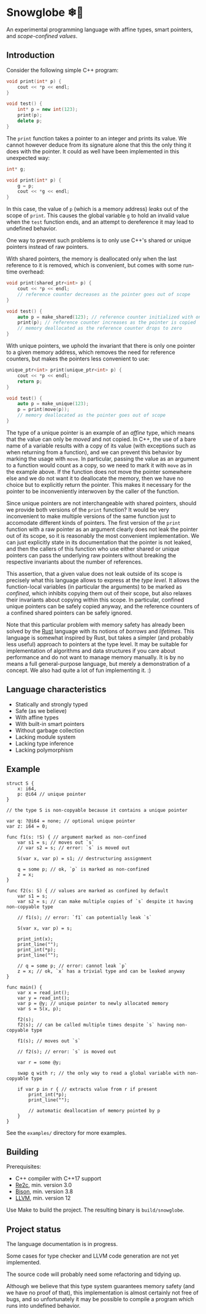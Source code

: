 # Snowglobe ❄🔮

An experimental programming language with affine types, smart pointers, and *scope-confined values*.

## Introduction

Consider the following simple C++ program:

```C++
void print(int* p) {
    cout << *p << endl;
}

void test() {
    int* p = new int(123);
    print(p);
    delete p;
}
```

The `print` function takes a pointer to an integer and prints its value.
We cannot however deduce from its signature alone that this the only thing it does with the pointer.
It could as well have been implemented in this unexpected way:

```C++
int* g;

void print(int* p) {
    g = p;
    cout << *g << endl;
}
```

In this case, the value of `p` (which is a memory address) *leaks* out of the scope of `print`.
This causes the global variable `g` to hold an invalid value when the `test` function ends,
and an attempt to dereference it may lead to undefined behavior.

One way to prevent such problems is to only use C++'s shared or unique pointers instead of raw pointers.

With shared pointers, the memory is deallocated only when the last reference to it is removed,
which is convenient, but comes with some run-time overhead:

```C++
void print(shared_ptr<int> p) {
    cout << *p << endl;
    // reference counter decreases as the pointer goes out of scope
}

void test() {
    auto p = make_shared(123); // reference counter initialized with one
    print(p); // reference counter increases as the pointer is copied
    // memory deallocated as the reference counter drops to zero
}
```

With unique pointers, we uphold the invariant that there is only one pointer to a given memory address,
which removes the need for reference counters, but makes the pointers less convenient to use:

```C++
unique_ptr<int> print(unique_ptr<int> p) {
    cout << *p << endl;
    return p;
}

void test() {
    auto p = make_unique(123);
    p = print(move(p));
    // memory deallocated as the pointer goes out of scope
}
```

The type of a unique pointer is an example of an *affine* type,
which means that the value can only be *moved* and not copied.
In C++, the use of a bare name of a variable results with a copy of its value
(with exceptions such as when returning from a function),
and we can prevent this behavior by marking the usage with `move`.
In particular, passing the value as an argument to a function would count as a copy,
so we need to mark it with `move` as in the example above.
If the function does not move the pointer somewhere else
and we do not want it to deallocate the memory,
then we have no choice but to explicitly return the pointer.
This makes it necessary for the pointer
to be inconveniently interwoven by the caller of the function.

Since unique pointers are not interchangeable with shared pointers,
should we provide both versions of the `print` function?
It would be very inconvenient to make multiple versions of the same function
just to accomodate different kinds of pointers.
The first version of the `print` function with a raw pointer as an argument
clearly does not leak the pointer out of its scope,
so it is reasonably the most convenient implementation.
We can just explicitly state in its documentation that the pointer is not leaked,
and then the callers of this function who use either shared or unique pointers
can pass the underlying raw pointers without breaking the respective invariants about the number of references.

This assertion, that a given value does not leak outside of its scope
is precisely what this language allows to express at the *type level*.
It allows the function-local variables (in particular the arguments) to be marked as *confined*,
which inhibits copying them out of their scope,
but also relaxes their invariants about copying within this scope.
In particular, confined unique pointers can be safely copied anyway,
and the reference counters of a confined shared pointers can be safely ignored.

Note that this particular problem with memory safety has already been solved
by the [Rust](https://www.rust-lang.org/) language with its notions of *borrows* and *lifetimes*.
This language is somewhat inspired by Rust, but takes a simpler
(and probably less useful) approach to pointers at the type level.
It may be suitable for implementation of algorithms and data structures
if you care about performance and do not want to manage memory manually.
It is by no means a full general-purpose language,
but merely a demonstration of a concept.
We also had quite a lot of fun implementing it. :)

## Language characteristics

- Statically and strongly typed
- Safe (as we believe)
- With affine types
- With built-in smart pointers
- Without garbage collection
- Lacking module system
- Lacking type inference
- Lacking polymorphism

## Example

```
struct S {
    x: i64,
    p: @i64 // unique pointer
}

// the type S is non-copyable because it contains a unique pointer

var q: ?@i64 = none; // optional unique pointer
var z: i64 = 0;

func f1(s: !S) { // argument marked as non-confined
    var s1 = s; // moves out `s`
    // var s2 = s; // error: `s` is moved out

    S(var x, var p) = s1; // destructuring assignment

    q = some p; // ok, `p` is marked as non-confined
    z = x;
}

func f2(s: S) { // values are marked as confined by default
    var s1 = s;
    var s2 = s; // can make multiple copies of `s` despite it having non-copyable type

    // f1(s); // error: `f1` can potentially leak `s`

    S(var x, var p) = s;

    print_int(x);
    print_line("");
    print_int(*p);
    print_line("");

    // q = some p; // error: cannot leak `p`
    z = x; // ok, `x` has a trivial type and can be leaked anyway
}

func main() {
    var x = read_int();
    var y = read_int();
    var p = @y; // unique pointer to newly allocated memory
    var s = S(x, p);

    f2(s);
    f2(s); // can be called multiple times despite `s` having non-copyable type

    f1(s); // moves out `s`

    // f2(s); // error: `s` is moved out

    var r = some @y;

    swap q with r; // the only way to read a global variable with non-copyable type

    if var p in r { // extracts value from r if present
        print_int(*p);
        print_line("");

        // automatic deallocation of memory pointed by p
    }
}
```

See the `examples/` directory for more examples.

## Building

Prerequisites:

- C++ compiler with C++17 support
- [Re2c](https://re2c.org/), min. version 3.0
- [Bison](https://www.gnu.org/software/bison/), min. version 3.8
- [LLVM](https://llvm.org/), min. version 12

Use Make to build the project.
The resulting binary is `build/snowglobe`.

## Project status

The language documentation is in progress.

Some cases for type checker and LLVM code generation are not yet implemented.

The source code will probably need some refactoring and tidying up.

Although we believe that this type system guarantees memory safety (and we have no proof of that),
this implementation is almost certainly not free of bugs,
and so unfortunately it may be possible to compile a program which runs into undefined behavior.
